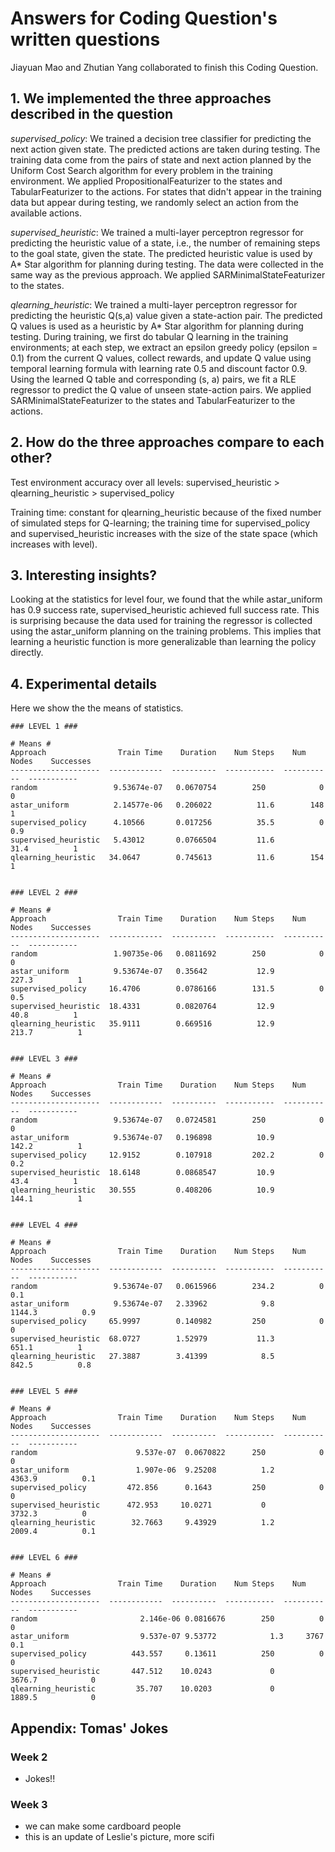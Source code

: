 # Answers for Coding Question's written questions

Jiayuan Mao and Zhutian Yang collaborated to finish this Coding Question.


## 1. We implemented the three approaches described in the question

*supervised_policy*: We trained a decision tree classifier for predicting the next action given state. The predicted actions are taken during testing. The training data come from the pairs of state and next action planned by the Uniform Cost Search algorithm for every problem in the training environment. We applied PropositionalFeaturizer to the states and TabularFeaturizer to the actions. For states that didn't appear in the training data but appear during testing, we randomly select an action from the available actions.

*supervised_heuristic*: We trained a multi-layer perceptron regressor for predicting the heuristic value of a state, i.e., the number of remaining steps to the goal state, given the state. The predicted heuristic value is used by A* Star algorithm for planning during testing. The data were collected in the same way as the previous approach. We applied SARMinimalStateFeaturizer to the states.

*qlearning_heuristic*: We trained a multi-layer perceptron regressor for predicting the heuristic Q(s,a) value given a state-action pair. The predicted Q values is used as a heuristic by A* Star algorithm for planning during testing. During training, we first do tabular Q learning in the training environments; at each step, we extract an epsilon greedy policy (epsilon = 0.1) from the current Q values, collect rewards, and update Q value using temporal learning formula with learning rate 0.5 and discount factor 0.9. Using the learned Q table and corresponding (s, a) pairs, we fit a RLE regressor to predict the Q value of unseen state-action pairs. We applied SARMinimalStateFeaturizer to the states and TabularFeaturizer to the actions. 

## 2. How do the three approaches compare to each other?

Test environment accuracy over all levels: supervised_heuristic > qlearning_heuristic > supervised_policy

Training time: constant for qlearning_heuristic because of the fixed number of simulated steps for Q-learning; the training time for supervised_policy and supervised_heuristic increases with the size of the state space (which increases with level).

## 3. Interesting insights?

Looking at the statistics for level four, we found that the while astar_uniform has 0.9 success rate, supervised_heuristic achieved full success rate. This is surprising because the data used for training the regressor is collected using the astar_uniform planning on the training problems. This implies that learning a heuristic function is more generalizable than learning the policy directly.

## 4. Experimental details

Here we show the the means of statistics.

```
### LEVEL 1 ###

# Means #
Approach                Train Time    Duration    Num Steps    Num Nodes    Successes
--------------------  ------------  ----------  -----------  -----------  -----------
random                 9.53674e-07   0.0670754        250            0            0
astar_uniform          2.14577e-06   0.206022          11.6        148            1
supervised_policy      4.10566       0.017256          35.5          0            0.9
supervised_heuristic   5.43012       0.0766504         11.6         31.4          1
qlearning_heuristic   34.0647        0.745613          11.6        154            1


### LEVEL 2 ###

# Means #
Approach                Train Time    Duration    Num Steps    Num Nodes    Successes
--------------------  ------------  ----------  -----------  -----------  -----------
random                 1.90735e-06   0.0811692        250            0            0
astar_uniform          9.53674e-07   0.35642           12.9        227.3          1
supervised_policy     16.4706        0.0786166        131.5          0            0.5
supervised_heuristic  18.4331        0.0820764         12.9         40.8          1
qlearning_heuristic   35.9111        0.669516          12.9        213.7          1


### LEVEL 3 ###

# Means #
Approach                Train Time    Duration    Num Steps    Num Nodes    Successes
--------------------  ------------  ----------  -----------  -----------  -----------
random                 9.53674e-07   0.0724581        250            0            0
astar_uniform          9.53674e-07   0.196898          10.9        142.2          1
supervised_policy     12.9152        0.107918         202.2          0            0.2
supervised_heuristic  18.6148        0.0868547         10.9         43.4          1
qlearning_heuristic   30.555         0.408206          10.9        144.1          1


### LEVEL 4 ###

# Means #
Approach                Train Time    Duration    Num Steps    Num Nodes    Successes
--------------------  ------------  ----------  -----------  -----------  -----------
random                 9.53674e-07   0.0615966        234.2          0            0.1
astar_uniform          9.53674e-07   2.33962            9.8       1144.3          0.9
supervised_policy     65.9997        0.140982         250            0            0
supervised_heuristic  68.0727        1.52979           11.3        651.1          1
qlearning_heuristic   27.3887        3.41399            8.5        842.5          0.8


### LEVEL 5 ###

# Means #
Approach                Train Time    Duration    Num Steps    Num Nodes    Successes
--------------------  ------------  ----------  -----------  -----------  -----------
random                      9.537e-07  0.0670822      250            0            0
astar_uniform               1.907e-06  9.25208          1.2       4363.9          0.1
supervised_policy         472.856      0.1643         250            0            0
supervised_heuristic      472.953     10.0271           0         3732.3          0
qlearning_heuristic        32.7663     9.43929          1.2       2009.4          0.1


### LEVEL 6 ###

# Means #
Approach                Train Time    Duration    Num Steps    Num Nodes    Successes
--------------------  ------------  ----------  -----------  -----------  -----------
random                       2.146e-06 0.0816676        250          0              0
astar_uniform                9.537e-07 9.53772            1.3     3767              0.1
supervised_policy          443.557     0.13611          250          0              0
supervised_heuristic       447.512    10.0243             0       3676.7            0
qlearning_heuristic         35.707    10.0203             0       1889.5            0
```


## Appendix: Tomas' Jokes

### Week 2

- Jokes!!

### Week 3

- we can make some cardboard people 
- this is an update of Leslie's picture, more scifi